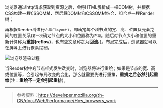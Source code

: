 浏览器通过http请求获取到资源之后，会将HTML解析成一棵DOM树，并根据CSS构建一棵CSSOM树，然后将DOM树和CSSOM树结合，组合成一棵Render树；

再根据Render树进行`布局(layout)`，即确定每个树节点的宽、高、位置及元素之间的位置关系(`第一次`确定节点的大小和位置称为`布局`。随后对节点大小和位置的重新计算称为**重排(reflow)**，也有些文章称之为**回流**。)。布局完成后，浏览器就可以在屏幕上进行像素绘制。

![浏览器渲染过程](https://p3-juejin.byteimg.com/tos-cn-i-k3u1fbpfcp/6a020c9e45904645905b842847a82984~tplv-k3u1fbpfcp-watermark.awebp)


当Render树中的节点样式发生改变时，浏览器将进行重绘；如果是节点的宽、高或位置等，会引起布局改变的变化，那么就需要先进行重排，**重排之后必然引起重绘**(注：**重绘不一定会引起重排**)。

---

> 参考资料：https://developer.mozilla.org/zh-CN/docs/Web/Performance/How_browsers_work